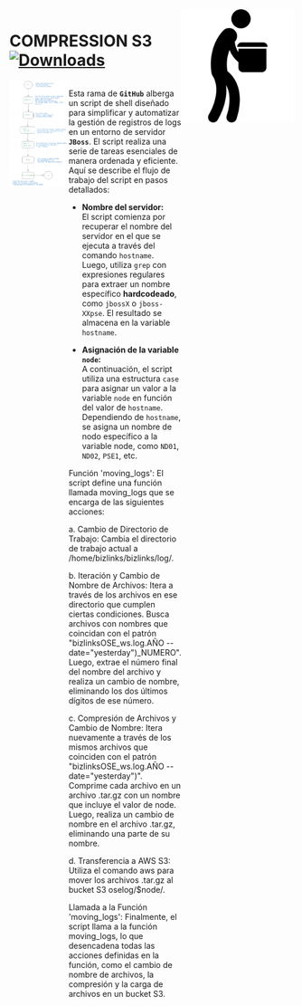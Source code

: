 <img width="200" src="img/carrying-box-silhouette-svgrepo-com.svg" align="right"/>

# **COMPRESSION S3** [![Downloads](https://img.shields.io/badge/any_text-Git_Shell_Scipts-blue?style=for-the-badge&logo=gnubash&logoColor=%23ffffff&label=GGONZALES&labelColor=%231C1C1C&color=%23F4831B)](http://pepy.tech/count/shallow-backup)

<div style="display: flex;">
    <div style="flex: 50%;">
    <img src="img/Evidence1.png">
    </div>
    <div style="flex: 50%;">
    <p>
    Esta rama de <strong><code>GitHub</code></strong> alberga un script de shell diseñado para simplificar y automatizar la gestión de registros de logs en un entorno de servidor <strong><code>JBoss</strong></code>. El script realiza una serie de tareas esenciales de manera ordenada y eficiente. Aquí se describe el flujo de trabajo del script en pasos detallados:
    </p>
        <ul>
            <li><strong>Nombre del servidor:</strong><br>
                El script comienza por recuperar el nombre del servidor en el que se ejecuta a través del comando <code>hostname</code>. Luego, utiliza <code>grep</code> con expresiones regulares para extraer un nombre específico <strong>hardcodeado</strong>, como <code>jbossX</code> o <code>jboss-XXpse</code>. El resultado se almacena en la variable <code>hostname</code>.
            </li>
    </ul>
    </p>
        <ul>
            <li><strong>Asignación de la variable <code>node</code>:</strong><br>
                A continuación, el script utiliza una estructura <code>case</code> para asignar un valor a la variable <code>node</code> en función del valor de <code>hostname</code>. Dependiendo de <code>hostname</code>, se asigna un nombre de nodo específico a la variable node, como <code>ND01</code>, <code>ND02</code>, <code>PSE1</code>, etc.
            </li>
    </ul>





Función 'moving_logs':
El script define una función llamada moving_logs que se encarga de las siguientes acciones:

a. Cambio de Directorio de Trabajo: Cambia el directorio de trabajo actual a /home/bizlinks/bizlinks/log/.

b. Iteración y Cambio de Nombre de Archivos: Itera a través de los archivos en ese directorio que cumplen ciertas condiciones. Busca archivos con nombres que coincidan con el patrón "bizlinksOSE_ws.log.AÑO --date="yesterday")_NUMERO". Luego, extrae el número final del nombre del archivo y realiza un cambio de nombre, eliminando los dos últimos dígitos de ese número.

c. Compresión de Archivos y Cambio de Nombre: Itera nuevamente a través de los mismos archivos que coinciden con el patrón "bizlinksOSE_ws.log.AÑO --date="yesterday")". Comprime cada archivo en un archivo .tar.gz con un nombre que incluye el valor de node. Luego, realiza un cambio de nombre en el archivo .tar.gz, eliminando una parte de su nombre.

d. Transferencia a AWS S3: Utiliza el comando aws para mover los archivos .tar.gz al bucket S3 oselog/$node/.

Llamada a la Función 'moving_logs':
Finalmente, el script llama a la función moving_logs, lo que desencadena todas las acciones definidas en la función, como el cambio de nombre de archivos, la compresión y la carga de archivos en un bucket S3.
    </div>
</div>
